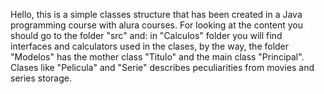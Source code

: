 Hello, this is a simple classes structure that has been created in a Java programming course with alura courses.
For looking at the content you should go to the folder "src" and:
in "Calculos" folder you will find interfaces and calculators used in the clases, by the way, the folder 
"Modelos" has the mother class "Titulo" and the main class "Principal". Clases like "Pelicula" and "Serie"
describes peculiarities from movies and series storage. 



